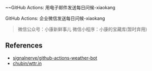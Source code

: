 ~~GitHub Actions:  用电子邮件发送每日问候-xiaokang

GitHub Actions:  企业微信发送每日问候-xiaokang

> 微信公众号：小康新鲜事儿
> 微信小程序：小康的宝藏库(暂时弃用)

## References

- [signalnerve/github-actions-weather-bot](https://github.com/signalnerve/github-actions-weather-bot)
- [chubin/wttr.in](https://github.com/chubin/wttr.in)